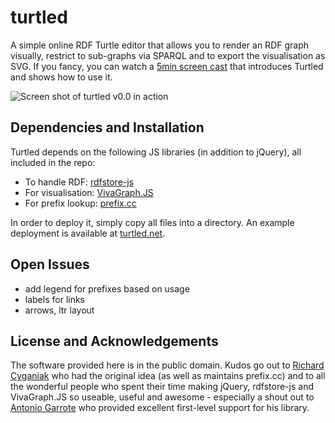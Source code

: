 # turtled

A simple online RDF Turtle editor that allows you to render an RDF graph visually, restrict to sub-graphs via SPARQL and to export the visualisation as SVG.
If you fancy, you can watch a [5min screen cast](http://www.youtube.com/watch?v=LRtJAUdASsE) that introduces Turtled and shows how to use it.

![Screen shot of turtled v0.0 in action](https://github.com/mhausenblas/turtled/raw/master/doc/turtled-screen-shot-v00.png "Screen shot of turtled v0.0 in action")

## Dependencies and Installation

Turtled depends on the following JS libraries (in addition to jQuery), all included in the repo:

* To handle RDF: [rdfstore-js](https://github.com/antoniogarrote/rdfstore-js)
* For visualisation: [VivaGraph.JS](https://github.com/anvaka/VivaGraphJS)
* For prefix lookup: [prefix.cc](http://prefix.cc/)

In order to deploy it, simply copy all files into a directory. An example deployment is available at [turtled.net](http://turtled.net/).

## Open Issues

* add legend for prefixes based on usage
* labels for links
* arrows, ltr layout

## License and Acknowledgements

The software provided here is in the public domain. Kudos go out to [Richard Cyganiak](https://github.com/cygri) who had the original idea (as well as maintains prefix.cc) and to all the wonderful people who spent their time making jQuery, rdfstore-js and VivaGraph.JS so useable, useful and awesome - especially a shout out to [Antonio Garrote](https://github.com/antoniogarrote) who provided excellent first-level support for his library.